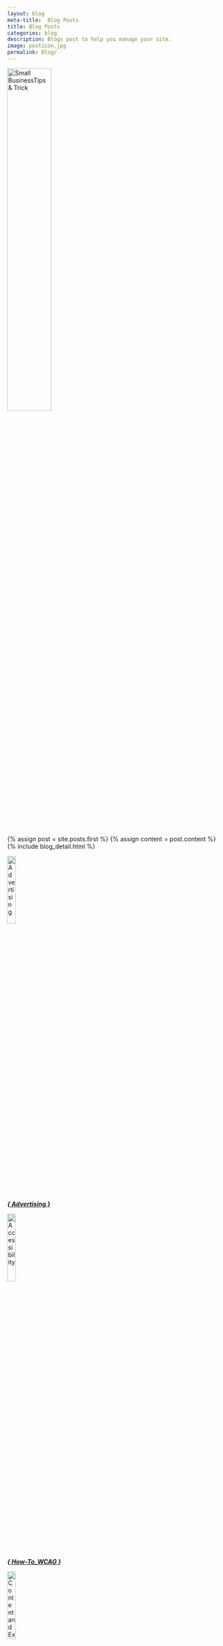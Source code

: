 ```yaml
---
layout: blog
meta-title:  Blog Posts
title: Blog Posts
categories: blog
description: Blogs post to help you manage your site.
image: posticon.jpg
permalink: Blog/
---
```


<p class="text-center"><img src="{{ site.url }}/assets/images/SmallBusinessTipTrick-Group.jpg" style="width:45%;" class="img-responsive" alt="Small BusinessTips & Trick" /></p>

<div class="row">
  <div class="col">
    {% assign post = site.posts.first %}
    {% assign content = post.content %}
    {% include blog_detail.html %}
  </div>
</div>

<!-- row 1 -->
<div class="row  mb-3">
  <!-- Col 1 -->
  <div class="col-sm-4">
    <div class="row">
      <div class="col">
        <p class="text-center"><a href="{{ site.url}}/blog/Advertising"><img src="{{ site.url }}/assets/images/Digital_Advertising_High_Res.png" style="width:20%; height: auto;" class="img-responsive rounded center-block" alt="Advertising" /></a></p>
      </div>
    </div>
    <div class="row">
      <div class="col">
        <p class="text-center"><a href="{{ site.url}}/blog/Advertising"><strong><em>{ Advertising }</em></strong></a></p>
      </div>
    </div>
  </div>
  <!-- Col 2 -->
  <div class="col-sm-4">
    <div class="row">
      <div class="col">
        <p class="text-center"><a href="{{ site.url}}/blog/Accessibility"><img src="{{ site.url }}/assets/images/Blog/Accessibility/Accessibility.png" style="width:20%; height: auto;" class="img-responsive center-block" alt="Accessibility" /></a></p>
      </div>
    </div>
    <div class="row">
      <div class="col">
        <p class="text-center"><a href="{{ site.url}}/blog/Accessibility"><strong><em>{ How-To_WCAG }</em></strong></a></p>
      </div>
    </div>
  </div>
  <!-- Col 3 -->
  <div class="col-sm-4">
    <div class="row">
      <div class="col">
        <p class="text-center"><a href="{{ site.url}}/blog/ContentExperience"><img src="{{ site.url }}/assets/images/Content-Marketing.png" style="width:20%;" class="img-responsive center-block" alt="Content and Experience" /></a></p>
      </div>
    </div>
    <div class="row">
      <div class="col">
        <p class="text-center"><a href="{{ site.url}}/blog/ContentExperience"><strong><em>{ Content & Experience }</em></strong></a></p>
      </div>
    </div>
  </div>
</div>

<!-- row 2 -->
<div class="row mb-3">
  <!-- Col 1 -->
  <div class="col-sm-4">
    <div class="row">
      <div class="col">
        <p class="text-center"><a href="{{ site.url}}/blog/Listings"><img src="{{ site.url }}/assets/images/Website-Traffic-Driver.png" style="width:20%;" class="img-responsive center-block" alt="Listings" /></a></p>
      </div>
    </div>
    <div class="row">
      <div class="col">
      <p class="text-center"><a href="{{ site.url}}/blog/Listings"><strong><em>{ Listings }</em></strong></a></p>
      </div>
    </div>
  </div>
    <!-- Col 2 -->
  <div class="col-sm-4">
    <div class="row">
      <div class="col">
      <p class="text-center"><a href="{{ site.url}}/blog/Websites"><img src="{{ site.url }}/assets/images/Website-Reputation.png" style="width:20%;" class="img-responsive center-block" alt="Advertising" /></a></p>
      </div>
    </div>
    <div class="row">
      <div class="col">
        <p class="text-center"><a href="{{ site.url}}/blog/Websites"><strong><em>{ Websites }</em></strong></a></p>
      </div>
    </div>
  </div>
  <!-- Col 3 -->
  <div class="col-sm-4">
    <div class="row">
      <div class="col">
        <p class="text-center"><a href="{{ site.url}}/blog/Reputation"><img src="{{ site.url }}/assets/images/Reputation-Services.png" style="width:20%;" class="img-responsive center-block" alt="Content and Experience" /></a></p>
      </div>
    </div>
    <div class="row">
      <div class="col">
        <p class="text-center"><a href="{{ site.url}}/blog/Reputation"><strong><em>{ Reputation }</em></strong></a></p>
      </div>
    </div>
  </div>
</div>

<!-- row 3 -->
<div class="row mb-3">
  <!-- Col 1 -->
  <div class="col-sm-4">
    <div class="row">
      <div class="col">
        <p class="text-center"><a href="{{ site.url}}/blog/SEO"><img src="{{ site.url }}/assets/images/Enhanced-SEO.png" style="width:20%;" class="img-responsive center-block" alt="Content and Experience" /></a></p>
      </div>
    </div>
    <div class="row">
      <div class="col">
        <p class="text-center"><a href="{{ site.url}}/blog/SEO"><strong><em>{ SEO }</em></strong></a></p>
      </div>
    </div>
  </div>
  <!-- Col 2 -->
  <div class="col-sm-4">
    <div class="row">
      <div class="col">
        <p class="text-center"><a href="{{ site.url}}/blog/Social"><img src="{{ site.url }}/assets/images/Social_Marketing_High_Res.png" style="width:20%;" class="img-responsive center-block" alt="Advertising" /></a></p>
      </div>
    </div>
    <div class="row">
      <div class="col">
        <p class="text-center"><a href="{{ site.url}}/blog/Social"><strong><em>{ Social }</em></strong></a></p>
      </div>
    </div>
  </div>
  <!-- Col 3 -->
  <div class="col-sm-4">
    <div class="row">
      <div class="col">
        <p class="text-center"><a href="{{ site.url}}/blog/Security"><img src="{{ site.url }}/assets/images/security-icon.png" style="width:20%;" class="img-responsive center-block" alt="Advertising" /></a></p>
      </div>
    </div>
    <div class="row">
      <div class="col">
        <p class="text-center"><a href="{{ site.url}}/blog/Security"><strong><em>{ Security }</em></strong></a></p>
      </div>
    </div>
  </div>
</div>
